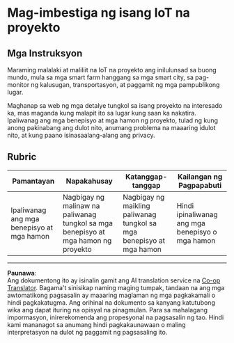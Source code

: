 <!--
CO_OP_TRANSLATOR_METADATA:
{
  "original_hash": "7ef1cec2d27b086032d46ab1958f3e99",
  "translation_date": "2025-08-28T00:39:17+00:00",
  "source_file": "1-getting-started/lessons/1-introduction-to-iot/assignment.md",
  "language_code": "tl"
}
-->
# Mag-imbestiga ng isang IoT na proyekto

## Mga Instruksyon

Maraming malalaki at maliliit na IoT na proyekto ang inilulunsad sa buong mundo, mula sa mga smart farm hanggang sa mga smart city, sa pag-monitor ng kalusugan, transportasyon, at paggamit ng mga pampublikong lugar.

Maghanap sa web ng mga detalye tungkol sa isang proyekto na interesado ka, mas maganda kung malapit ito sa lugar kung saan ka nakatira. Ipaliwanag ang mga benepisyo at mga hamon ng proyekto, tulad ng kung anong pakinabang ang dulot nito, anumang problema na maaaring idulot nito, at kung paano isinasaalang-alang ang privacy.

## Rubric

| Pamantayan | Napakahusay | Katanggap-tanggap | Kailangan ng Pagpapabuti |
| ---------- | ----------- | ----------------- | ------------------------ |
| Ipaliwanag ang mga benepisyo at mga hamon | Nagbigay ng malinaw na paliwanag tungkol sa mga benepisyo at mga hamon ng proyekto | Nagbigay ng maikling paliwanag tungkol sa mga benepisyo at mga hamon | Hindi ipinaliwanag ang mga benepisyo o mga hamon |

---

**Paunawa**:  
Ang dokumentong ito ay isinalin gamit ang AI translation service na [Co-op Translator](https://github.com/Azure/co-op-translator). Bagama't sinisikap naming maging tumpak, tandaan na ang mga awtomatikong pagsasalin ay maaaring maglaman ng mga pagkakamali o hindi pagkakatugma. Ang orihinal na dokumento sa kanyang katutubong wika ang dapat ituring na opisyal na pinagmulan. Para sa mahalagang impormasyon, inirerekomenda ang propesyonal na pagsasalin ng tao. Hindi kami mananagot sa anumang hindi pagkakaunawaan o maling interpretasyon na dulot ng paggamit ng pagsasaling ito.